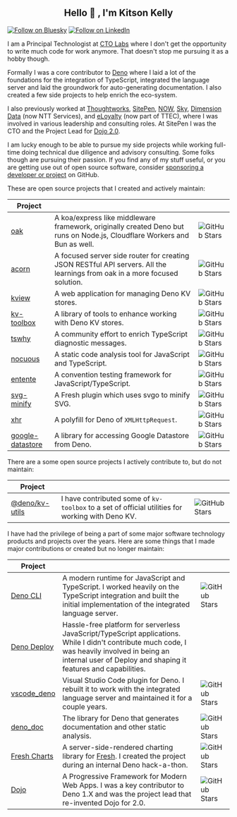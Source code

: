 <h2 align="center"> Hello 👋 , I'm Kitson Kelly <br/></h2>

[![Follow on Bluesky](https://img.shields.io/badge/Follow-Bluesky-3B82F6.svg)](https://bsky.app/profile/kitsonkelly.com)
[![Follow on LinkedIn](https://img.shields.io/badge/Follow-LinkedIn-0072b1.svg)](https://www.linkedin.com/in/kitsonkelly/)

I am a Principal Technologist at [CTO Labs](https://www.ctolabs.com.au/) where I
don't get the opportunity to write much code for work anymore. That doesn't stop
me pursuing it as a hobby though.

Formally I was a core contributor to [Deno](https://deno.com/) where I laid a
lot of the foundations for the integration of TypeScript, integrated the
language server and laid the groundwork for auto-generating documentation. I
also created a few side projects to help enrich the eco-system.

I also previously worked at [Thoughtworks](https://thoughtworks.com),
[SitePen](https://www.sitepen.com/), [NOW](https://www.nowtv.com/),
[Sky](https://sky.com/), [Dimension Data](https://services.global.ntt/) (now NTT
Services), and [eLoyalty](https://www.ttec.com/) (now part of TTEC), where I was
involved in various leadership and consulting roles. At SitePen I was the CTO
and the Project Lead for [Dojo 2.0](https://dojo.io/).

I am lucky enough to be able to pursue my side projects while working full-time
doing technical due diligence and advisory consulting. Some folks though are
pursuing their passion. If you find any of my stuff useful, or you are getting
use out of open source software, consider
[sponsoring a developer or project](https://github.com/sponsors/) on GitHub.

These are open source projects that I created and actively maintain:

| Project                                                         |                                                                                                                            |                                                                               |
| --------------------------------------------------------------- | -------------------------------------------------------------------------------------------------------------------------- | ----------------------------------------------------------------------------- |
| [oak](https://github.com/oakserver/oak)                         | A koa/express like middleware framework, originally created Deno but runs on Node.js, Cloudflare Workers and Bun as well.  | ![GitHub Stars](https://img.shields.io/github/stars/oakserver/oak)            |
| [acorn](https://github.com/oakserver/acorn)                     | A focused server side router for creating JSON RESTful API servers. All the learnings from oak in a more focused solution. | ![GitHub Stars](https://img.shields.io/github/stars/oakserver/acorn)          |
| [kview](https://github.com/kitsonk/kview)                       | A web application for managing Deno KV stores.                                                                             | ![GitHub Stars](https://img.shields.io/github/stars/kitsonk/kview)            |
| [kv-toolbox](https://github.com/kitsonk/kv-toolbox)             | A library of tools to enhance working with Deno KV stores.                                                                 | ![GitHub Stars](https://img.shields.io/github/stars/kitsonk/kv-toolbox)       |
| [tswhy](https://github.com/ts-why/tswhy)                        | A community effort to enrich TypeScript diagnostic messages.                                                               | ![GitHub Stars](https://img.shields.io/github/stars/ts-why/tswhy)             |
| [nocuous](https://github.com/h-o-t/nocuous)                     | A static code analysis tool for JavaScript and TypeScript.                                                                 | ![GitHub Stars](https://img.shields.io/github/stars/h-o-t/nocuous)            |
| [entente](https://github.com/h-o-t/entente)                     | A convention testing framework for JavaScript/TypeScript.                                                                  | ![GitHub Stars](https://img.shields.io/github/stars/h-o-t/entente)            |
| [svg-minify](https://github.com/kitsonk/svg-minify)             | A Fresh plugin which uses svgo to minify SVG.                                                                              | ![GitHub Stars](https://img.shields.io/github/stars/kitsonk/svg-minify)       |
| [xhr](https://github.com/kitsonk/xhr)                           | A polyfill for Deno of `XMLHttpRequest`.                                                                                   | ![GitHub Stars](https://img.shields.io/github/stars/kitsonk/xhr)              |
| [google-datastore](https://github.com/kitsonk/google-datastore) | A library for accessing Google Datastore from Deno.                                                                        | ![GitHub Stars](https://img.shields.io/github/stars/kitsonk/google-datastore) |

There are a some open source projects I actively contribute to, but do not
maintain:

| Project                                                |                                                                                                  |                                                                          |
| ------------------------------------------------------ | ------------------------------------------------------------------------------------------------ | ------------------------------------------------------------------------ |
| [@deno/kv-utils](https://github.com/denoland/kv-utils) | I have contributed some of `kv-toolbox` to a set of official utilities for working with Deno KV. | ![GitHub Stars](https://img.shields.io/github/stars/denoland/kv-toolbox) |

I have had the privilege of being a part of some major software technology
products and projects over the years. Here are some things that I made major
contributions or created but no longer maintain:

| Project                                                  |                                                                                                                                                                                                                   |                                                                            |
| -------------------------------------------------------- | ----------------------------------------------------------------------------------------------------------------------------------------------------------------------------------------------------------------- | -------------------------------------------------------------------------- |
| [Deno CLI](http://github.com/denoland/deno)              | A modern runtime for JavaScript and TypeScript. I worked heavily on the TypeScript integration and built the initial implementation of the integrated language server.                                            | ![GitHub Stars](https://img.shields.io/github/stars/denoland/deno)         |
| [Deno Deploy](https://deno.com/deploy)                   | Hassle-free platform for serverless JavaScript/TypeScript applications. While I didn't contribute much code, I was heavily involved in being an internal user of Deploy and shaping it features and capabilities. |                                                                            |
| [vscode_deno](https://github.com/denoland/vscode_deno/)  | Visual Studio Code plugin for Deno. I rebuilt it to work with the integrated language server and maintained it for a couple years.                                                                                | ![GitHub Stars](https://img.shields.io/github/stars/denoland/vscode_deno)  |
| [deno_doc](https://github.com/denoland/deno_doc)         | The library for Deno that generates documentation and other static analysis.                                                                                                                                      | ![GitHub Stars](https://img.shields.io/github/stars/denoland/deno_doc)     |
| [Fresh Charts](https://github.com/denoland/fresh_charts) | A server-side-rendered charting library for [Fresh](https://fresh.deno.dev). I created the project during an internal Deno hack-a-thon.                                                                           | ![GitHub Stars](https://img.shields.io/github/stars/denoland/fresh_charts) |
| [Dojo](https://dojo.io)                                  | A Progressive Framework for Modern Web Apps. I was a key contributor to Deno 1.X and was the project lead that re-invented Dojo for 2.0.                                                                          | ![GitHub Stars](https://img.shields.io/github/stars/dojo/framework)        |
